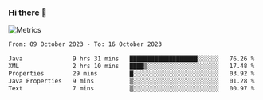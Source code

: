 ### Hi there 👋

![Metrics](https://github.com/radoapx/radoapx/blob/main/github-metrics.svg)

<!--START_SECTION:waka-->

```txt
From: 09 October 2023 - To: 16 October 2023

Java              9 hrs 31 mins   ███████████████████░░░░░░   76.26 %
XML               2 hrs 10 mins   ████▒░░░░░░░░░░░░░░░░░░░░   17.48 %
Properties        29 mins         █░░░░░░░░░░░░░░░░░░░░░░░░   03.92 %
Java Properties   9 mins          ▒░░░░░░░░░░░░░░░░░░░░░░░░   01.28 %
Text              7 mins          ▒░░░░░░░░░░░░░░░░░░░░░░░░   00.97 %
```

<!--END_SECTION:waka-->

<!--
**radoapx/radoapx** is a ✨ _special_ ✨ repository because its `README.md` (this file) appears on your GitHub profile.

Here are some ideas to get you started:

- 🔭 I’m currently working on ...
- 🌱 I’m currently learning ...
- 👯 I’m looking to collaborate on ...
- 🤔 I’m looking for help with ...
- 💬 Ask me about ...
- 📫 How to reach me: ...
- 😄 Pronouns: ...
- ⚡ Fun fact: ...
-->
